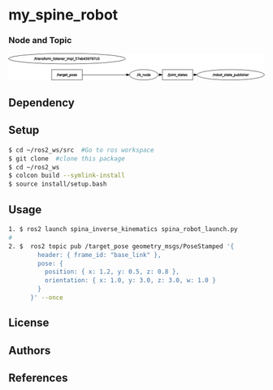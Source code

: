 # my_spine_robot
### Node and Topic
![](rosgraph.png)
## Dependency

## Setup
```bash
$ cd ~/ros2_ws/src  #Go to ros workspace
$ git clone  #clone this package
$ cd ~/ros2_ws
$ colcon build --symlink-install
$ source install/setup.bash
```
## Usage
```bash
1. $ ros2 launch spina_inverse_kinematics spina_robot_launch.py
#
2. $  ros2 topic pub /target_pose geometry_msgs/PoseStamped '{
        header: { frame_id: "base_link" },
        pose: {
          position: { x: 1.2, y: 0.5, z: 0.8 },
          orientation: { x: 1.0, y: 3.0, z: 3.0, w: 1.0 }
        }
      }' --once
```
## License
## Authors
## References
